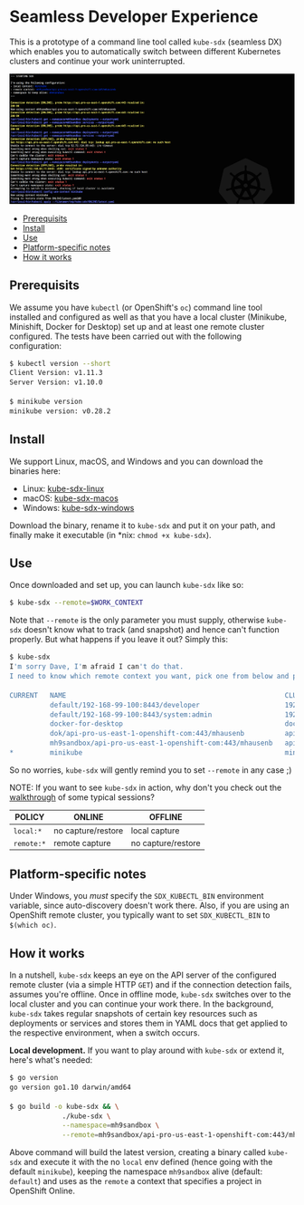 # Seamless Developer Experience

This is a prototype of a command line tool called `kube-sdx` (seamless DX) which enables you to automatically switch between different Kubernetes clusters and continue your work uninterrupted. 

![screen shot of kube-sdx](img/kube-sdx-screen-shot.png)

- [Prerequisits](#prerequisits)
- [Install](#install)
- [Use](#use)
- [Platform-specific notes](#platform-specific-notes)
- [How it works](#how-it-works)

## Prerequisits

We assume you have `kubectl` (or OpenShift's `oc`) command line tool installed and configured as well as that you have a local cluster (Minikube, Minishift, Docker for Desktop) set up and at least one remote cluster configured. The tests have been carried out with the following configuration:

```bash
$ kubectl version --short
Client Version: v1.11.3
Server Version: v1.10.0

$ minikube version
minikube version: v0.28.2
```

## Install

We support Linux, macOS, and Windows and you can download the binaries here:

- Linux: [kube-sdx-linux]()
- macOS: [kube-sdx-macos]()
- Windows: [kube-sdx-windows]()

Download the binary, rename it to `kube-sdx` and put it on your path, and finally make it executable (in *nix: `chmod +x kube-sdx`).

## Use

Once downloaded and set up, you can launch `kube-sdx` like so:

```bash
$ kube-sdx --remote=$WORK_CONTEXT
```

Note that `--remote` is the only parameter you must supply, otherwise `kube-sdx` doesn't know what to track (and snapshot) and hence can't function properly. But what happens if you leave it out? Simply this:

```bash
$ kube-sdx
I'm sorry Dave, I'm afraid I can't do that.
I need to know which remote context you want, pick one from below and provide it via the --remote parameter:

CURRENT   NAME                                                      CLUSTER                               AUTHINFO                                       NAMESPACE
          default/192-168-99-100:8443/developer                     192-168-99-100:8443                   developer/192-168-99-100:8443                  default
          default/192-168-99-100:8443/system:admin                  192-168-99-100:8443                   system:admin/192-168-99-100:8443               default
          docker-for-desktop                                        docker-for-desktop-cluster            docker-for-desktop
          dok/api-pro-us-east-1-openshift-com:443/mhausenb          api-pro-us-east-1-openshift-com:443   mhausenb/api-pro-us-east-1-openshift-com:443   dok
          mh9sandbox/api-pro-us-east-1-openshift-com:443/mhausenb   api-pro-us-east-1-openshift-com:443   mhausenb/api-pro-us-east-1-openshift-com:443   mh9sandbox
*         minikube                                                  minikube                              minikube

```

So no worries, `kube-sdx` will gently remind you to set `--remote` in any case ;)

NOTE: If you want to see `kube-sdx` in action, why don't you check out the [walkthrough](walkthrough.md) of some typical sessions?

POLICY     | ONLINE | OFFLINE
---        | ---    | ---
`local:*`  | no capture/restore | local capture
`remote:*` | remote capture     | no capture/restore


## Platform-specific notes

Under Windows, you *must* specify the `SDX_KUBECTL_BIN` environment variable, since auto-discovery doesn't work there. Also, if you are using an OpenShift remote cluster, you typically want to set `SDX_KUBECTL_BIN` to `$(which oc)`.

## How it works

In a nutshell, `kube-sdx` keeps an eye on the API server of the configured remote cluster (via a simple HTTP `GET`) and if the connection detection fails, assumes you're offline. Once in offline mode, `kube-sdx` switches over to the local cluster and you can continue your work there. In the background, `kube-sdx` takes regular snapshots of certain key resources such as deployments or services and stores them in YAML docs that get applied to the respective environment, when a switch occurs.

**Local development.** If you want to play around with `kube-sdx` or extend it, here's what's needed:

```bash
$ go version
go version go1.10 darwin/amd64

$ go build -o kube-sdx && \
             ./kube-sdx \
             --namespace=mh9sandbox \
             --remote=mh9sandbox/api-pro-us-east-1-openshift-com:443/mhausenb
```

Above command will build the latest version, creating a binary called `kube-sdx` and execute it with the no `local` env defined (hence going with the default `minikube`), keeping the namespace `mh9sandbox` alive (default: `default`) and uses as the `remote` a context that specifies a project in OpenShift Online.